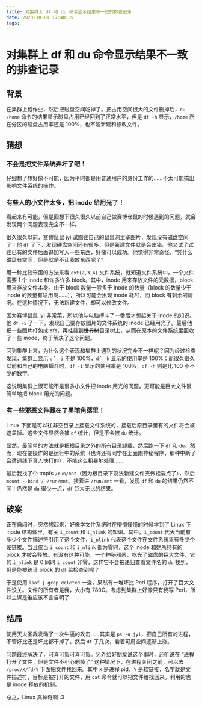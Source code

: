 ```yaml
---
title: 对集群上 df 和 du 命令显示结果不一致的排查记录
date: 2023-10-01 17:48:39
tags:
---
```


# 对集群上 df 和 du 命令显示结果不一致的排查记录

## 背景

在集群上跑作业，然后把磁盘空间吃掉了。把占用空间很大的文件删掉后，`du /home` 命令的结果显示磁盘占用已经回到了正常水平，但是 `df -h` 显示，`/home` 所在分区的磁盘占用率还是 100%，也不能新建和修改文件。

## 猜想

### 不会是把文件系统弄坏了吧！

仔细想了想好像不可能，因为平时都是用普通用户的身份工作的……不太可能搞出影响文件系统的操作。

### 有些人的小文件太多，把 inode 给用光了！

看起来有可能，但是回想下很久很久以前自己做赛博仓鼠的时候遇到的问题，就会发现两个问题表现完全不一样。

很久很久以前，赛博鼠鼠 jyi 试图往自己的鼠鼠洞里塞图片，发现没有磁盘空间了！他 `df` 了下，发现硬盘空间还有很多，但是新建文件就是会出错。他又试了试往已有的文件后面追加写入一些东西，好像可以成功。他觉得非常奇怪，“凭什么磁盘有空间，但是就是不让我放东西呢？”

用一种比较笨蛋的方法来看 `ext{2,3,4}` 文件系统，就知道文件系统中，一个文件需要 1 个 inode 和许多许多 block。其中，inode 用来存放文件的元数据，block 用来存放文件本身。由于 block 数量一般多于 inode 的数量（block 的数量少于 inode 的数量有啥用啊……），所以可能会出现 inode 耗尽，而 block 有剩余的情况。在这种情况下，无法新建文件，却可以修改文件。

因为赛博鼠鼠 jyi 非常菜，所以他与电脑搏斗了一番后才想起关于 inode 的知识。他 `df -i` 了一下，发现自己要存放图片的文件系统的 inode 已经用光了。最后他把一些图片打包成 sfs，再挂载到~~世界树~~目录树上，从而在原本的文件系统里回收了一些 inode，终于解决了这个问题。

回到集群上来，为什么这个表现和集群上遇到的状况完全不一样呢？因为经过检查发现，集群上显示 `df -i` 不是 100%，`df -h` 显示的使用率是 100%；而很久很久以前和自己的电脑搏斗时，`df -i` 显示的使用率是 100%，`df -h` 则是比 100 小不少的数字。

这说明集群上很可能不是很多小文件把 inode 用光的问题，更可能是巨大文件很简单地把 block 用光的问题。

### 有一些邪恶文件藏在了黑暗角落里！

Linux 下面是可以往非空目录上挂载文件系统的，挂载后原目录里有的文件将会被遮盖掉。这些文件显然会被 `df` 统计，但是不会被 `du` 统计。

显然，最简单的方法就是把根目录之外的所有目录卸载，然后跑一下 `df` 和 `du`。然而，现在要操作的是运行中的系统（也许还有同学在上面跑神秘程序，那种中断了会遭遇线下真人快打的），不能这么粗暴地处理……

最后我找了个 tmpfs `/run/mnt`（因为根目录下没法新建文件夹做挂载点了），然后 `mount --bind / /run/mnt`。接着进 `/run/mnt` 一看，发现 `df` 和 `du` 的结果仍然不同！仍然是 `du` 很少一点，`df` 巨大无比的结果。

## 破案

正在自闭时，突然想起来，好像学文件系统时在懵懵懂懂的时候学到了 Linux 下 inode 结构体里，有关 `i_count` 和 `i_nlink` 的知识。其中，`i_count` 代表当前有多少个文件描述符引用了这个文件，`i_nlink` 代表这个文件在文件系统里有多少个硬链接。当且仅当 `i_count` 和 `i_nlink` 都为零时，这个 inode 和她所持有的 block 才被会释放。有没有这种可能，一个神秘邪恶，吃光了磁盘的巨大文件，它的 `i_nlink` 是 0 同时 `i_count` 非零，这样它不会被递归查看文件名的 `du` 找到，但是能被统计 block 的 `df` 给检查到呢？

于是使用 `lsof | grep deleted` 一查，果然有一堆坏比 Perl 程序，打开了巨大文件没关。文件的所有者是我，大小有 780G。考虑到集群上好像只有我写 Perl，所以主谋是谁应该不言自明了……

## 结局

使用天火圣裁发动了一次牛逼的攻击……其实是 `ps -u jyi`，把自己所有的进程，不管好比还是坏比都干掉了。然后 `df` 了几次，看着可用空间逐渐上涨。

问题最终解决了，可喜可贺可喜可贺。另外给好朋友说这个事时，还听说在 “进程打开了文件，但是文件不小心删掉了” 这种情况下，在进程关闭之前，可以去 `/proc/X/fd/Y` 下面把文件找回来。其中 `X` 是进程 pid，`Y` 是软链接，名字就是文件描述符，目标是被打开的文件，用 `cat` 命令就可以把文件给找回来。利用的也是 inode 释放的机制。

总之，Linux 真神奇啊 :3
